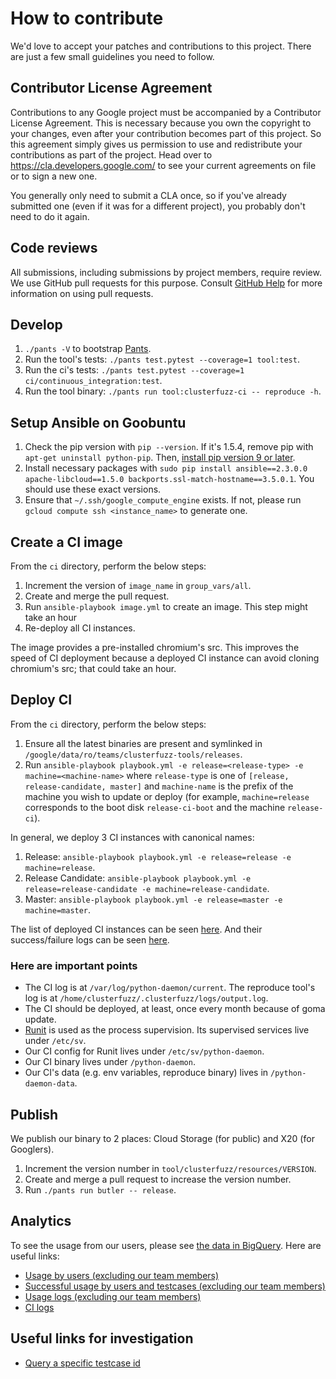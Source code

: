How to contribute
====================================

We'd love to accept your patches and contributions to this project. There are
just a few small guidelines you need to follow.


Contributor License Agreement
---------------------------------

Contributions to any Google project must be accompanied by a Contributor License
Agreement. This is necessary because you own the copyright to your changes, even
after your contribution becomes part of this project. So this agreement simply
gives us permission to use and redistribute your contributions as part of the
project. Head over to <https://cla.developers.google.com/> to see your current
agreements on file or to sign a new one.

You generally only need to submit a CLA once, so if you've already submitted one
(even if it was for a different project), you probably don't need to do it
again.


Code reviews
--------------

All submissions, including submissions by project members, require review. We
use GitHub pull requests for this purpose. Consult [GitHub Help] for more
information on using pull requests.

[GitHub Help]: https://help.github.com/articles/about-pull-requests/


Develop
------------

1. `./pants -V` to bootstrap [Pants](http://www.pantsbuild.org/).
2. Run the tool's tests: `./pants test.pytest --coverage=1 tool:test`.
3. Run the ci's tests: `./pants test.pytest --coverage=1 ci/continuous_integration:test`.
4. Run the tool binary: `./pants run tool:clusterfuzz-ci -- reproduce -h`.


Setup Ansible on Goobuntu
---------------------------

1. Check the pip version with `pip --version`. If it's 1.5.4, remove pip with
   `apt-get uninstall python-pip`. Then, [install pip version 9 or
   later](https://pip.pypa.io/en/stable/installing/#installing-with-get-pip-py).
2. Install necessary packages with `sudo pip install ansible==2.3.0.0
   apache-libcloud==1.5.0 backports.ssl-match-hostname==3.5.0.1`. You should use
   these exact versions.
3. Ensure that `~/.ssh/google_compute_engine` exists. If not, please run `gcloud
   compute ssh <instance_name>` to generate one.


Create a CI image
------------------

From the `ci` directory, perform the below steps:

1. Increment the version of `image_name` in `group_vars/all`.
2. Create and merge the pull request.
3. Run `ansible-playbook image.yml` to create an image. This step might take an
   hour
4. Re-deploy all CI instances.

The image provides a pre-installed chromium's src. This improves the speed of
CI deployment because a deployed CI instance can avoid cloning chromium's src;
that could take an hour.


Deploy CI
------------

From the `ci` directory, perform the below steps:

1. Ensure all the latest binaries are present and symlinked in
   `/google/data/ro/teams/clusterfuzz-tools/releases`.
2. Run `ansible-playbook playbook.yml -e release=<release-type> -e machine=<machine-name>`
   where `release-type` is one of `[release, release-candidate, master]` and
   `machine-name` is the prefix of the machine you wish to update or deploy
   (for example, `machine=release` corresponds to the boot disk
   `release-ci-boot` and the machine `release-ci`).

In general, we deploy 3 CI instances with canonical names:

1. Release:
   `ansible-playbook playbook.yml -e release=release -e machine=release`.
2. Release Candidate:
   `ansible-playbook playbook.yml -e release=release-candidate -e machine=release-candidate`.
3. Master:
   `ansible-playbook playbook.yml -e release=master -e machine=master`.

The list of deployed CI instances can be seen
[here](https://pantheon.corp.google.com/compute/instances?project=clusterfuzz-tools).
And their success/failure logs can be seen
[here](https://pantheon.corp.google.com/logs/viewer?project=clusterfuzz-tools&organizationId=433637338589&minLogLevel=0&expandAll=false&resource=project&logName=projects%2Fclusterfuzz-tools%2Flogs%2Fci).


### Here are important points

* The CI log is at `/var/log/python-daemon/current`. The reproduce tool's log is
  at `/home/clusterfuzz/.clusterfuzz/logs/output.log`.
* The CI should be deployed, at least, once every month because of goma update.
* [Runit](http://smarden.org/runit/) is used as the process supervision. Its
supervised services live under `/etc/sv`.
* Our CI config for Runit lives under `/etc/sv/python-daemon`.
* Our CI binary lives under `/python-daemon`.
* Our CI's data (e.g. env variables, reproduce binary) lives in
  `/python-daemon-data`.


Publish
----------

We publish our binary to 2 places: Cloud Storage (for public) and X20 (for Googlers).

1. Increment the version number in `tool/clusterfuzz/resources/VERSION`.
2. Create and merge a pull request to increase the version number.
3. Run `./pants run butler -- release`.


Analytics
--------------

To see the usage from our users, please see [the data in BigQuery](https://bigquery.cloud.google.com/table/clusterfuzz-tools:usage.client_20170612).
Here are useful links:

- [Usage by users (excluding our team
  members)](https://bigquery.cloud.google.com/savedquery/981641712411:20b7242585c1470f8a485eb1ce3be37a)
- [Successful usage by users and testcases (excluding our team
  members)](https://bigquery.cloud.google.com/savedquery/981641712411:e8ec7ebcc9304eb7aba83375e18a974e)
- [Usage logs (excluding
  our team
  members)](https://pantheon.corp.google.com/logs/viewer?project=clusterfuzz-tools&organizationId=433637338589&minLogLevel=0&expandAll=false&resource=project&logName=projects%2Fclusterfuzz-tools%2Flogs%2Fclient&advancedFilter=resource.type%3D%22project%22%0AlogName%3D%22projects%2Fclusterfuzz-tools%2Flogs%2Fclient%22%0AjsonPayload.user!%3D%22CI%22%0AjsonPayload.user!%3D%22tanin%22%0AjsonPayload.user!%3D%22aarya%22%0AjsonPayload.user!%3D%22clusterfuzz%22%0AjsonPayload.user!%3D%22ochang%22%0AjsonPayload.user!%3D%22mmoroz%22%0AjsonPayload.user!%3D%22mbarbella%22%0AjsonPayload.user!%3D%22tjbecker%22%0AjsonPayload.user!%3D%22everestmz%22)
- [CI
  logs](https://pantheon.corp.google.com/logs/viewer?project=clusterfuzz-tools&organizationId=433637338589&minLogLevel=0&expandAll=false&resource=project&logName=projects%2Fclusterfuzz-tools%2Flogs%2Fci)


Useful links for investigation
-----------------------------------

- [Query a specific testcase
  id](https://bigquery.cloud.google.com/savedquery/981641712411:dc2e55b3c47a440a96637a18ee98986b)
